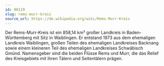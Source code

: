 ```yaml
---
id: 08119
slug: rems-murr-kreis
source_url: https://de.wikipedia.org/wiki/Rems-Murr-Kreis
---
```


Der Rems-Murr-Kreis ist ein 858,14 km² großer Landkreis in Baden-Württemberg mit Sitz in Waiblingen. Er entstand 1973 aus dem ehemaligen Landkreis Waiblingen, großen Teilen des ehemaligen Landkreises Backnang sowie einem kleineren Teil des ehemaligen Landkreises Schwäbisch Gmünd. Namensgeber sind die beiden Flüsse Rems und Murr, die das Relief des Kreisgebiets mit ihren Tälern und Seitentälern prägen.

